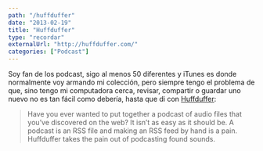 ```yaml
---
path: "/huffduffer"
date: "2013-02-19"
title: "Huffduffer"
type: "recordar"
externalUrl: "http://huffduffer.com/"
categories: ["Podcast"]
---
```


Soy fan de los podcast, sigo al menos 50 diferentes y iTunes es donde normalmente voy armando mi colección, pero siempre tengo el problema de que, sino tengo mi computadora cerca, revisar, compartir o guardar uno nuevo no es tan fácil como debería, hasta que di con [Huffduffer](http://huffduffer.com/):

> Have you ever wanted to put together a podcast of audio files that you’ve discovered on the web? It isn’t as easy as it should be. A podcast is an RSS file and making an RSS feed by hand is a pain. 
> Huffduffer takes the pain out of podcasting found sounds.
